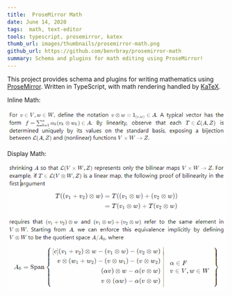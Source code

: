 ```yaml
---
title:  ProseMirror Math
date: June 14, 2020
tags:  math, text-editor
tools: typescript, prosemirror, katex
thumb_url: images/thumbnails/prosemirror-math.png
github_url: https://github.com/benrbray/prosemirror-math
summary: Schema and plugins for math editing using ProseMirror!
---
```


This project provides schema and plugins for writing mathematics using [ProseMirror](https://prosemirror.net/). Written in TypeScript, with math rendering handled by [KaTeX](https://katex.org/).

Inline Math:

![inline math](/images/prosemirror-math/prosemirror-math_inline.gif)

Display Math:

![display math](/images/prosemirror-math/prosemirror-math_display.gif)